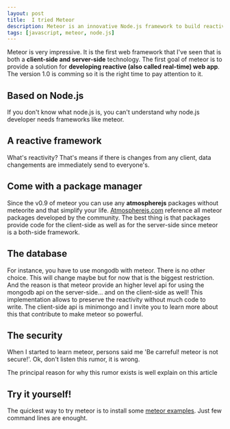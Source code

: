 ```yaml
---
layout: post
title:  I tried Meteor
description: Meteor is an innovative Node.js framework to build reactive and full javascript web app.
tags: [javascript, meteor, node.js]
--- 
```


Meteor is very impressive. It is the first web framework that I've seen that is both a **client-side and server-side** technology. The first goal of meteor is to provide a solution for **developing reactive (also called real-time) web app**. The version 1.0 is comming so it is the right time to pay attention to it.



## Based on Node.js

If you don't know what node.js is, you can't understand why node.js developer needs frameworks like meteor.

## A reactive framework

What's reactivity? That's means if there is changes from any client, data changements are immediately send to everyone's.

## Come with a package manager

Since the v0.9 of meteor you can use any **atmospherejs** packages without meteorite and that simplify your life. [Atmospherejs.com](http://atmospherejs.com) reference all meteor packages developed by the community. The best thing is that packages provide code for the client-side as well as for the server-side since meteor is a both-side framework.

## The database

For instance, you have to use mongodb with meteor. There is no other choice. This will change maybe but for now that is the biggest restriction. And the reason is that meteor provide an higher level api for using the mongodb api on the server-side... and on the client-side as well! This implementation allows to preserve the reactivity without much code to write. The client-side api is minimongo and I invite you to learn more about this that contribute to make meteor so powerful. 

## The security

When I started to learn meteor, persons said me 'Be carreful! meteor is not secure!'. Ok, don't listen this rumor, it is wrong.

The principal reason for why this rumor exists is well explain on this article 

## Try it yourself!

The quickest way to try meteor is to install some [meteor examples](https://www.meteor.com/examples/leaderboard). Just few command lines are enought.